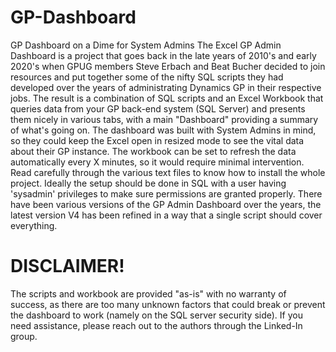 # GP-Dashboard
GP Dashboard on a Dime for System Admins
The Excel GP Admin Dashboard is a project that goes back in the late years of 2010's and early 2020's when GPUG members Steve Erbach and Beat Bucher decided to join resources and put together some of the nifty SQL scripts they had developed over the years of administrating Dynamics GP in their respective jobs. 
The result is a combination of SQL scripts and an Excel Workbook that queries data from your GP back-end system (SQL Server) and presents them nicely in various tabs, with a main "Dashboard" providing a summary of what's going on. The dashboard was built with System Admins in mind, so they could keep the Excel open in resized mode to see the vital data about their GP instance. The workbook can be set to refresh the data automatically every X minutes, so it would require minimal intervention. 
Read carefully through the various text files to know how to install the whole project. Ideally the setup should be done in SQL with a user having 'sysadmin' privileges to make sure permissions are granted properly. 
There have been various versions of the GP Admin Dashboard over the years, the latest version V4 has been refined in a way that a single script should cover everything. 
# DISCLAIMER!
The scripts and workbook are provided "as-is" with no warranty of success, as there are too many unknown factors that could break or prevent the dashboard to work (namely on the SQL server security side). If you need assistance, please reach out to the authors through the Linked-In group.

